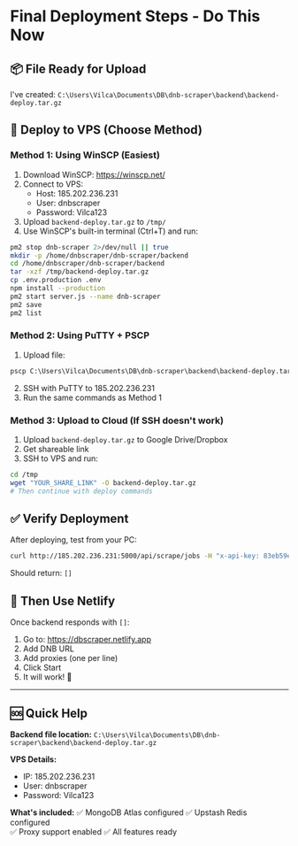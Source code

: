 # Final Deployment Steps - Do This Now

## 📦 File Ready for Upload

I've created: `C:\Users\Vilca\Documents\DB\dnb-scraper\backend\backend-deploy.tar.gz`

## 🚀 Deploy to VPS (Choose Method)

### Method 1: Using WinSCP (Easiest)

1. Download WinSCP: https://winscp.net/
2. Connect to VPS:
   - Host: 185.202.236.231
   - User: dnbscraper
   - Password: Vilca123
3. Upload `backend-deploy.tar.gz` to `/tmp/`
4. Use WinSCP's built-in terminal (Ctrl+T) and run:

```bash
pm2 stop dnb-scraper 2>/dev/null || true
mkdir -p /home/dnbscraper/dnb-scraper/backend
cd /home/dnbscraper/dnb-scraper/backend
tar -xzf /tmp/backend-deploy.tar.gz
cp .env.production .env
npm install --production
pm2 start server.js --name dnb-scraper
pm2 save
pm2 list
```

### Method 2: Using PuTTY + PSCP

1. Upload file:
```cmd
pscp C:\Users\Vilca\Documents\DB\dnb-scraper\backend\backend-deploy.tar.gz dnbscraper@185.202.236.231:/tmp/
```

2. SSH with PuTTY to 185.202.236.231
3. Run the same commands as Method 1

### Method 3: Upload to Cloud (If SSH doesn't work)

1. Upload `backend-deploy.tar.gz` to Google Drive/Dropbox
2. Get shareable link
3. SSH to VPS and run:

```bash
cd /tmp
wget "YOUR_SHARE_LINK" -O backend-deploy.tar.gz
# Then continue with deploy commands
```

## ✅ Verify Deployment

After deploying, test from your PC:

```bash
curl http://185.202.236.231:5000/api/scrape/jobs -H "x-api-key: 83eb59e700efe317e71f754b81b921226739c6f5206cfc989705c08d12f45204"
```

Should return: `[]`

## 🎯 Then Use Netlify

Once backend responds with `[]`:

1. Go to: https://dbscraper.netlify.app
2. Add DNB URL
3. Add proxies (one per line)
4. Click Start
5. It will work! 🎉

---

## 🆘 Quick Help

**Backend file location:**
`C:\Users\Vilca\Documents\DB\dnb-scraper\backend\backend-deploy.tar.gz`

**VPS Details:**
- IP: 185.202.236.231
- User: dnbscraper
- Password: Vilca123

**What's included:**
✅ MongoDB Atlas configured
✅ Upstash Redis configured  
✅ Proxy support enabled
✅ All features ready

